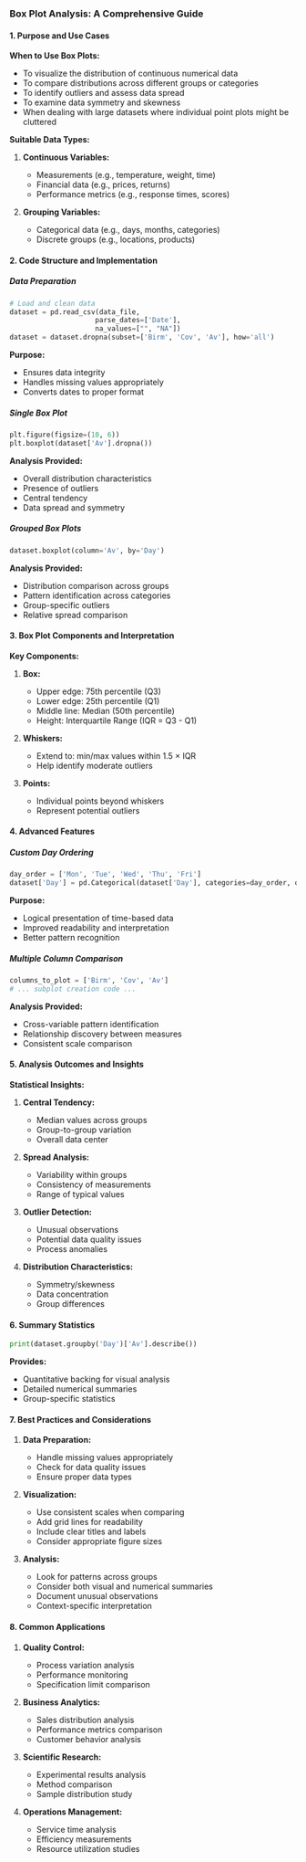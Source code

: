 ### Box Plot Analysis: A Comprehensive Guide

#### 1. Purpose and Use Cases

**When to Use Box Plots:**
- To visualize the distribution of continuous numerical data
- To compare distributions across different groups or categories
- To identify outliers and assess data spread
- To examine data symmetry and skewness
- When dealing with large datasets where individual point plots might be cluttered

**Suitable Data Types:**
1. **Continuous Variables:**
   - Measurements (e.g., temperature, weight, time)
   - Financial data (e.g., prices, returns)
   - Performance metrics (e.g., response times, scores)

2. **Grouping Variables:**
   - Categorical data (e.g., days, months, categories)
   - Discrete groups (e.g., locations, products)

#### 2. Code Structure and Implementation

##### Data Preparation
```python
# Load and clean data
dataset = pd.read_csv(data_file, 
                     parse_dates=['Date'],
                     na_values=["", "NA"])
dataset = dataset.dropna(subset=['Birm', 'Cov', 'Av'], how='all')
```
**Purpose:**
- Ensures data integrity
- Handles missing values appropriately
- Converts dates to proper format

##### Single Box Plot
```python
plt.figure(figsize=(10, 6))
plt.boxplot(dataset['Av'].dropna())
```
**Analysis Provided:**
- Overall distribution characteristics
- Presence of outliers
- Central tendency
- Data spread and symmetry

##### Grouped Box Plots
```python
dataset.boxplot(column='Av', by='Day')
```
**Analysis Provided:**
- Distribution comparison across groups
- Pattern identification across categories
- Group-specific outliers
- Relative spread comparison

#### 3. Box Plot Components and Interpretation

**Key Components:**
1. **Box:**
   - Upper edge: 75th percentile (Q3)
   - Lower edge: 25th percentile (Q1)
   - Middle line: Median (50th percentile)
   - Height: Interquartile Range (IQR = Q3 - Q1)

2. **Whiskers:**
   - Extend to: min/max values within 1.5 × IQR
   - Help identify moderate outliers

3. **Points:**
   - Individual points beyond whiskers
   - Represent potential outliers

#### 4. Advanced Features

##### Custom Day Ordering
```python
day_order = ['Mon', 'Tue', 'Wed', 'Thu', 'Fri']
dataset['Day'] = pd.Categorical(dataset['Day'], categories=day_order, ordered=True)
```
**Purpose:**
- Logical presentation of time-based data
- Improved readability and interpretation
- Better pattern recognition

##### Multiple Column Comparison
```python
columns_to_plot = ['Birm', 'Cov', 'Av']
# ... subplot creation code ...
```
**Analysis Provided:**
- Cross-variable pattern identification
- Relationship discovery between measures
- Consistent scale comparison

#### 5. Analysis Outcomes and Insights

**Statistical Insights:**
1. **Central Tendency:**
   - Median values across groups
   - Group-to-group variation
   - Overall data center

2. **Spread Analysis:**
   - Variability within groups
   - Consistency of measurements
   - Range of typical values

3. **Outlier Detection:**
   - Unusual observations
   - Potential data quality issues
   - Process anomalies

4. **Distribution Characteristics:**
   - Symmetry/skewness
   - Data concentration
   - Group differences

#### 6. Summary Statistics
```python
print(dataset.groupby('Day')['Av'].describe())
```
**Provides:**
- Quantitative backing for visual analysis
- Detailed numerical summaries
- Group-specific statistics

#### 7. Best Practices and Considerations

1. **Data Preparation:**
   - Handle missing values appropriately
   - Check for data quality issues
   - Ensure proper data types

2. **Visualization:**
   - Use consistent scales when comparing
   - Add grid lines for readability
   - Include clear titles and labels
   - Consider appropriate figure sizes

3. **Analysis:**
   - Look for patterns across groups
   - Consider both visual and numerical summaries
   - Document unusual observations
   - Context-specific interpretation

#### 8. Common Applications

1. **Quality Control:**
   - Process variation analysis
   - Performance monitoring
   - Specification limit comparison

2. **Business Analytics:**
   - Sales distribution analysis
   - Performance metrics comparison
   - Customer behavior analysis

3. **Scientific Research:**
   - Experimental results analysis
   - Method comparison
   - Sample distribution study

4. **Operations Management:**
   - Service time analysis
   - Efficiency measurements
   - Resource utilization studies